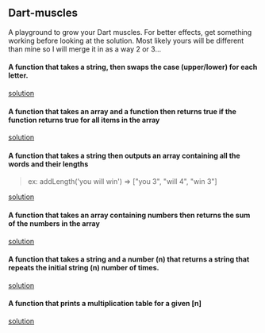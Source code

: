 Dart-muscles
-----

A playground to grow your Dart muscles. For better effects, get something working before looking at the solution. Most likely yours will be different than mine so I will merge it in as a way 2 or 3...

#### A function that takes a string, then swaps the case (upper/lower) for each letter.

[solution](https://github.com/mohamedhayibor/dart-muscles/blob/master/solutions/swapLowerUpperCase.dart)

#### A function that takes an array and a function then returns true if the function returns true for all items in the array

[solution](https://github.com/mohamedhayibor/dart-muscles/blob/master/solutions/truePredicateForAll.dart)

#### A function that takes a string then outputs an array containing all the words and their lengths
> ex: addLength('you will win') => ["you 3", "will 4", "win 3"]

[solution](https://github.com/mohamedhayibor/dart-muscles/blob/master/solutions/getLengthForEveryWord.dart)

#### A function that takes an array containing numbers then returns the sum of the numbers in the array 

[solution](https://github.com/mohamedhayibor/dart-muscles/blob/master/solutions/sumAllElementsInArray.dart)

#### A function that takes a string and a number (n) that returns a string that repeats the initial string (n) number of times.

[solution](https://github.com/mohamedhayibor/dart-muscles/blob/master/solutions/repeatItAgain.dart)

#### A function that prints a multiplication table for a given [n]

[solution](https://github.com/mohamedhayibor/dart-muscles/blob/master/solutions/printMultiplicationTable.dart)

